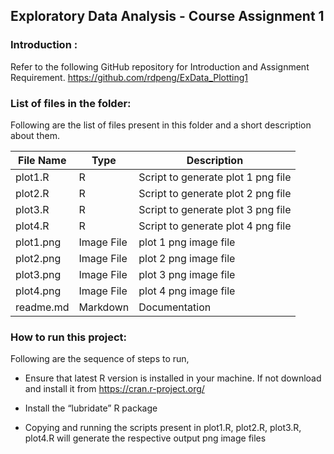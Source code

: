 ## Exploratory Data Analysis - Course Assignment 1

### Introduction :

Refer to the following GitHub repository for Introduction and Assignment Requirement.
https://github.com/rdpeng/ExData_Plotting1


### List of files in the folder:

Following are the list of files present in this folder and a short description about them.

| File Name | Type | Description |
| --- | --- | --- |
| plot1.R | R | Script to generate plot 1 png file |
| plot2.R | R | Script to generate plot 2 png file |
| plot3.R | R | Script to generate plot 3 png file |
| plot4.R | R | Script to generate plot 4 png file |
| plot1.png | Image File | plot 1 png image file |
| plot2.png | Image File | plot 2 png image file |
| plot3.png | Image File | plot 3 png image file |
| plot4.png | Image File | plot 4 png image file |
| readme.md | Markdown | Documentation |


### How to run this project:

Following are the sequence of steps to run,

* Ensure that latest R version is installed in your machine. If not download and install it from <https://cran.r-project.org/> 

* Install the “lubridate” R package

* Copying and running the scripts present in plot1.R, plot2.R, plot3.R, plot4.R will generate the respective output png image files



